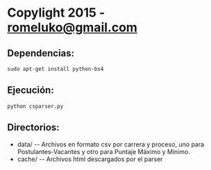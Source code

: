 # Copylight 2015 - romeluko@gmail.com

## Dependencias:
    sudo apt-get install python-bs4

## Ejecución:
    python csparser.py

## Directorios:
* data/ --    Archivos en formato csv por carrera y proceso, uno para Postulantes-Vacantes y otro para Puntaje Máximo y Mínimo.
* cache/ --   Archivos html descargados por el parser
